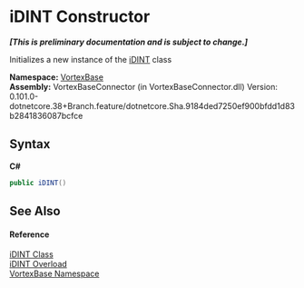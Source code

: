 # iDINT Constructor 
 _**\[This is preliminary documentation and is subject to change.\]**_

Initializes a new instance of the <a href="T_VortexBase_iDINT.md">iDINT</a> class

**Namespace:**&nbsp;<a href="N_VortexBase.md">VortexBase</a><br />**Assembly:**&nbsp;VortexBaseConnector (in VortexBaseConnector.dll) Version: 0.101.0-dotnetcore.38+Branch.feature/dotnetcore.Sha.9184ded7250ef900bfdd1d83b2841836087bcfce

## Syntax

**C#**<br />
``` C#
public iDINT()
```


## See Also


#### Reference
<a href="T_VortexBase_iDINT.md">iDINT Class</a><br /><a href="Overload_VortexBase_iDINT__ctor.md">iDINT Overload</a><br /><a href="N_VortexBase.md">VortexBase Namespace</a><br />